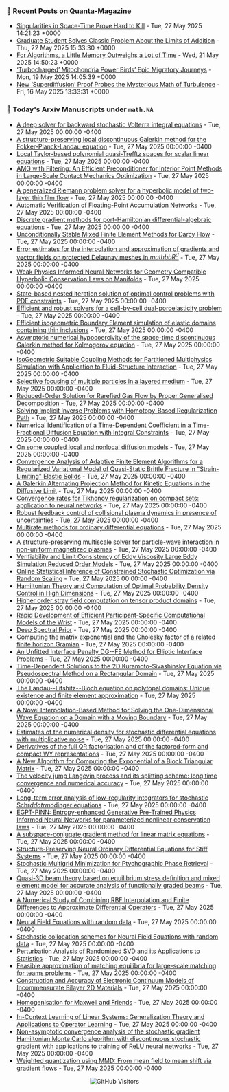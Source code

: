 ### 📝 Recent Posts on Quanta-Magazine
<!-- quanta starts -->
* <a href="https://www.quantamagazine.org/singularities-in-space-time-prove-hard-to-kill-20250527/">Singularities in Space-Time Prove Hard to Kill</a> - Tue, 27 May 2025 14:21:23 +0000
* <a href="https://www.quantamagazine.org/graduate-student-solves-classic-problem-about-the-limits-of-addition-20250522/">Graduate Student Solves Classic Problem About the Limits of Addition</a> - Thu, 22 May 2025 15:33:30 +0000
* <a href="https://www.quantamagazine.org/for-algorithms-a-little-memory-outweighs-a-lot-of-time-20250521/">For Algorithms, a Little Memory Outweighs a Lot of Time</a> - Wed, 21 May 2025 14:50:23 +0000
* <a href="https://www.quantamagazine.org/turbocharged-mitochondria-power-birds-epic-migratory-journeys-20250519/">‘Turbocharged’ Mitochondria Power Birds’ Epic Migratory Journeys</a> - Mon, 19 May 2025 14:05:39 +0000
* <a href="https://www.quantamagazine.org/new-superdiffusion-proof-probes-the-mysterious-math-of-turbulence-20250516/">New ‘Superdiffusion’ Proof Probes the Mysterious Math of Turbulence</a> - Fri, 16 May 2025 13:33:31 +0000
<!-- quanta ends -->


### 📝 Today's Arxiv Manuscripts under ``math.NA``
<!-- arxiv-math-na starts -->
* <a href="https://arxiv.org/abs/2505.18297">A deep solver for backward stochastic Volterra integral equations</a> - Tue, 27 May 2025 00:00:00 -0400
* <a href="https://arxiv.org/abs/2505.18321">A structure-preserving local discontinuous Galerkin method for the Fokker-Planck-Landau equation</a> - Tue, 27 May 2025 00:00:00 -0400
* <a href="https://arxiv.org/abs/2505.18480">Local Taylor-based polynomial quasi-Trefftz spaces for scalar linear equations</a> - Tue, 27 May 2025 00:00:00 -0400
* <a href="https://arxiv.org/abs/2505.18576">AMG with Filtering: An Efficient Preconditioner for Interior Point Methods in Large-Scale Contact Mechanics Optimization</a> - Tue, 27 May 2025 00:00:00 -0400
* <a href="https://arxiv.org/abs/2505.18737">A generalized Riemann problem solver for a hyperbolic model of two-layer thin film flow</a> - Tue, 27 May 2025 00:00:00 -0400
* <a href="https://arxiv.org/abs/2505.18791">Automatic Verification of Floating-Point Accumulation Networks</a> - Tue, 27 May 2025 00:00:00 -0400
* <a href="https://arxiv.org/abs/2505.18810">Discrete gradient methods for port-Hamiltonian differential-algebraic equations</a> - Tue, 27 May 2025 00:00:00 -0400
* <a href="https://arxiv.org/abs/2505.18838">Unconditionally Stable Mixed Finite Element Methods for Darcy Flow</a> - Tue, 27 May 2025 00:00:00 -0400
* <a href="https://arxiv.org/abs/2505.18987">Error estimates for the interpolation and approximation of gradients and vector fields on protected Delaunay meshes in $mathbb{R}^d$</a> - Tue, 27 May 2025 00:00:00 -0400
* <a href="https://arxiv.org/abs/2505.19036">Weak Physics Informed Neural Networks for Geometry Compatible Hyperbolic Conservation Laws on Manifolds</a> - Tue, 27 May 2025 00:00:00 -0400
* <a href="https://arxiv.org/abs/2505.19062">State-based nested iteration solution of optimal control problems with PDE constraints</a> - Tue, 27 May 2025 00:00:00 -0400
* <a href="https://arxiv.org/abs/2505.19157">Efficient and robust solvers for a cell-by-cell dual-poroelasticity problem</a> - Tue, 27 May 2025 00:00:00 -0400
* <a href="https://arxiv.org/abs/2505.19170">Efficient isogeometric Boundary Element simulation of elastic domains containing thin inclusions</a> - Tue, 27 May 2025 00:00:00 -0400
* <a href="https://arxiv.org/abs/2505.19222">Asymptotic numerical hypocoercivity of the space-time discontinuous Galerkin method for Kolmogorov equation</a> - Tue, 27 May 2025 00:00:00 -0400
* <a href="https://arxiv.org/abs/2505.19346">IsoGeometric Suitable Coupling Methods for Partitioned Multiphysics Simulation with Application to Fluid-Structure Interaction</a> - Tue, 27 May 2025 00:00:00 -0400
* <a href="https://arxiv.org/abs/2505.19524">Selective focusing of multiple particles in a layered medium</a> - Tue, 27 May 2025 00:00:00 -0400
* <a href="https://arxiv.org/abs/2505.19555">Reduced-Order Solution for Rarefied Gas Flow by Proper Generalised Decomposition</a> - Tue, 27 May 2025 00:00:00 -0400
* <a href="https://arxiv.org/abs/2505.19608">Solving Implicit Inverse Problems with Homotopy-Based Regularization Path</a> - Tue, 27 May 2025 00:00:00 -0400
* <a href="https://arxiv.org/abs/2505.19738">Numerical Identification of a Time-Dependent Coefficient in a Time-Fractional Diffusion Equation with Integral Constraints</a> - Tue, 27 May 2025 00:00:00 -0400
* <a href="https://arxiv.org/abs/2505.19765">On some coupled local and nonlocal diffusion models</a> - Tue, 27 May 2025 00:00:00 -0400
* <a href="https://arxiv.org/abs/2505.19801">Convergence Analysis of Adaptive Finite Element Algorithms for a Regularized Variational Model of Quasi-Static Brittle Fracture in "Strain-Limiting" Elastic Solids</a> - Tue, 27 May 2025 00:00:00 -0400
* <a href="https://arxiv.org/abs/2505.19929">A Galerkin Alternating Projection Method for Kinetic Equations in the Diffusive Limit</a> - Tue, 27 May 2025 00:00:00 -0400
* <a href="https://arxiv.org/abs/2505.19936">Convergence rates for Tikhonov regularization on compact sets: application to neural networks</a> - Tue, 27 May 2025 00:00:00 -0400
* <a href="https://arxiv.org/abs/2505.19992">Robust feedback control of collisional plasma dynamics in presence of uncertainties</a> - Tue, 27 May 2025 00:00:00 -0400
* <a href="https://arxiv.org/abs/2505.20062">Multirate methods for ordinary differential equations</a> - Tue, 27 May 2025 00:00:00 -0400
* <a href="https://arxiv.org/abs/2505.20210">A structure-preserving multiscale solver for particle-wave interaction in non-uniform magnetized plasmas</a> - Tue, 27 May 2025 00:00:00 -0400
* <a href="https://arxiv.org/abs/2505.18310">Verifiability and Limit Consistency of Eddy Viscosity Large Eddy Simulation Reduced Order Models</a> - Tue, 27 May 2025 00:00:00 -0400
* <a href="https://arxiv.org/abs/2505.18327">Online Statistical Inference of Constrained Stochastic Optimization via Random Scaling</a> - Tue, 27 May 2025 00:00:00 -0400
* <a href="https://arxiv.org/abs/2505.18362">Hamiltonian Theory and Computation of Optimal Probability Density Control in High Dimensions</a> - Tue, 27 May 2025 00:00:00 -0400
* <a href="https://arxiv.org/abs/2505.19180">Higher order stray field computation on tensor product domains</a> - Tue, 27 May 2025 00:00:00 -0400
* <a href="https://arxiv.org/abs/2505.19282">Rapid Development of Efficient Participant-Specific Computational Models of the Wrist</a> - Tue, 27 May 2025 00:00:00 -0400
* <a href="https://arxiv.org/abs/2505.19873">Deep Spectral Prior</a> - Tue, 27 May 2025 00:00:00 -0400
* <a href="https://arxiv.org/abs/2310.13462">Computing the matrix exponential and the Cholesky factor of a related finite horizon Gramian</a> - Tue, 27 May 2025 00:00:00 -0400
* <a href="https://arxiv.org/abs/2312.15402">An Unfitted Interface Penalty DG--FE Method for Elliptic Interface Problems</a> - Tue, 27 May 2025 00:00:00 -0400
* <a href="https://arxiv.org/abs/2312.15559">Time-Dependent Solutions to the 2D Kuramoto-Sivashinsky Equation via Pseudospectral Method on a Rectangular Domain</a> - Tue, 27 May 2025 00:00:00 -0400
* <a href="https://arxiv.org/abs/2406.05808">The Landau--Lifshitz--Bloch equation on polytopal domains: Unique existence and finite element approximation</a> - Tue, 27 May 2025 00:00:00 -0400
* <a href="https://arxiv.org/abs/2408.16483">A Novel Interpolation-Based Method for Solving the One-Dimensional Wave Equation on a Domain with a Moving Boundary</a> - Tue, 27 May 2025 00:00:00 -0400
* <a href="https://arxiv.org/abs/2409.04991">Estimates of the numerical density for stochastic differential equations with multiplicative noise</a> - Tue, 27 May 2025 00:00:00 -0400
* <a href="https://arxiv.org/abs/2409.13374">Derivatives of the full QR factorisation and of the factored-form and compact WY representations</a> - Tue, 27 May 2025 00:00:00 -0400
* <a href="https://arxiv.org/abs/2410.03575">A New Algorithm for Computing the Exponential of a Block Triangular Matrix</a> - Tue, 27 May 2025 00:00:00 -0400
* <a href="https://arxiv.org/abs/2410.08846">The velocity jump Langevin process and its splitting scheme: long time convergence and numerical accuracy</a> - Tue, 27 May 2025 00:00:00 -0400
* <a href="https://arxiv.org/abs/2410.22201">Long-term error analysis of low-regularity integrators for stochastic Schr$ddot{rm o}$dinger equations</a> - Tue, 27 May 2025 00:00:00 -0400
* <a href="https://arxiv.org/abs/2501.01587">EGPT-PINN: Entropy-enhanced Generative Pre-Trained Physics Informed Neural Networks for parameterized nonlinear conservation laws</a> - Tue, 27 May 2025 00:00:00 -0400
* <a href="https://arxiv.org/abs/2501.02938">A subspace-conjugate gradient method for linear matrix equations</a> - Tue, 27 May 2025 00:00:00 -0400
* <a href="https://arxiv.org/abs/2503.01775">Structure-Preserving Neural Ordinary Differential Equations for Stiff Systems</a> - Tue, 27 May 2025 00:00:00 -0400
* <a href="https://arxiv.org/abs/2504.10118">Stochastic Multigrid Minimization for Ptychographic Phase Retrieval</a> - Tue, 27 May 2025 00:00:00 -0400
* <a href="https://arxiv.org/abs/2505.09127">Quasi-3D beam theory based on equilibrium stress definition and mixed element model for accurate analysis of functionally graded beams</a> - Tue, 27 May 2025 00:00:00 -0400
* <a href="https://arxiv.org/abs/2505.14232">A Numerical Study of Combining RBF Interpolation and Finite Differences to Approximate Differential Operators</a> - Tue, 27 May 2025 00:00:00 -0400
* <a href="https://arxiv.org/abs/2505.16343">Neural Field Equations with random data</a> - Tue, 27 May 2025 00:00:00 -0400
* <a href="https://arxiv.org/abs/2505.16443">Stochastic collocation schemes for Neural Field Equations with random data</a> - Tue, 27 May 2025 00:00:00 -0400
* <a href="https://arxiv.org/abs/2203.10262">Perturbation Analysis of Randomized SVD and its Applications to Statistics</a> - Tue, 27 May 2025 00:00:00 -0400
* <a href="https://arxiv.org/abs/2308.03550">Feasible approximation of matching equilibria for large-scale matching for teams problems</a> - Tue, 27 May 2025 00:00:00 -0400
* <a href="https://arxiv.org/abs/2406.15712">Construction and Accuracy of Electronic Continuum Models of Incommensurate Bilayer 2D Materials</a> - Tue, 27 May 2025 00:00:00 -0400
* <a href="https://arxiv.org/abs/2409.07084">Homogenisation for Maxwell and Friends</a> - Tue, 27 May 2025 00:00:00 -0400
* <a href="https://arxiv.org/abs/2409.12293">In-Context Learning of Linear Systems: Generalization Theory and Applications to Operator Learning</a> - Tue, 27 May 2025 00:00:00 -0400
* <a href="https://arxiv.org/abs/2409.17107">Non-asymptotic convergence analysis of the stochastic gradient Hamiltonian Monte Carlo algorithm with discontinuous stochastic gradient with applications to training of ReLU neural networks</a> - Tue, 27 May 2025 00:00:00 -0400
* <a href="https://arxiv.org/abs/2502.10600">Weighted quantization using MMD: From mean field to mean shift via gradient flows</a> - Tue, 27 May 2025 00:00:00 -0400
<!-- arxiv-math-na ends -->

<div align="center">
  
![GitHub Visitors](https://api.visitorbadge.io/api/visitors?path=https%3A%2F%2Fgithub.com%2Flowrank&label=profile%20views&labelColor=%231e1e2e&countColor=%23cba6f7)



</div>
